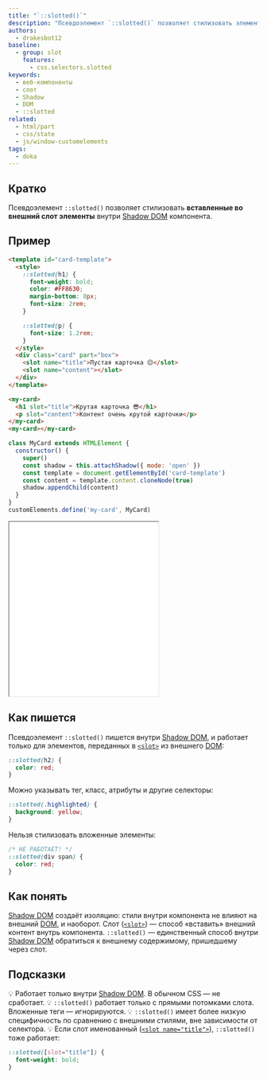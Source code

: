 ```yaml
---
title: "`::slotted()`"
description: "Псевдоэлемент `::slotted()` позволяет стилизовать элементы, переданные во внешний слот веб-компонента"
authors:
  - drakesbot12
baseline:
  - group: slot
    features:
      - css.selectors.slotted
keywords:
  - веб-компоненты
  - слот
  - Shadow
  - DOM
  - ::slotted
related:
  - html/part
  - css/state
  - js/window-customelements
tags:
  - doka
---
```


## Кратко

Псевдоэлемент `::slotted()` позволяет стилизовать **вставленные во внешний слот элементы** внутри [Shadow DOM](/js/shadowdom/) компонента.

## Пример

```html
<template id="card-template">
  <style>
    ::slotted(h1) {
      font-weight: bold;
      color: #FF8630;
      margin-bottom: 8px;
      font-size: 2rem;
    }

    ::slotted(p) {
      font-size: 1.2rem;
    }
  </style>
  <div class="card" part="box">
    <slot name="title">Пустая карточка 😔</slot>
    <slot name="content"></slot>
  </div>
</template>

<my-card>
  <h1 slot="title">Крутая карточка 😎</h1>
  <p slot="content">Контент очень крутой карточки</p>
</my-card>
<my-card></my-card>
```

```js
class MyCard extends HTMLElement {
  constructor() {
    super()
    const shadow = this.attachShadow({ mode: 'open' })
    const template = document.getElementById('card-template')
    const content = template.content.cloneNode(true)
    shadow.appendChild(content)
  }
}
customElements.define('my-card', MyCard)
```

<iframe title="Стилизация части Shadow DOM с помощью `::slotted()`" src="demos/basic/" height="350"></iframe>

## Как пишется

Псевдоэлемент `::slotted()` пишется внутри [Shadow DOM](/js/shadowdom/), и работает только для элементов, переданных в [`<slot>`](/html/slot/) из внешнего [DOM](/js/dom/):

```css
::slotted(h2) {
  color: red;
}
```

Можно указывать тег, класс, атрибуты и другие селекторы:

```css
::slotted(.highlighted) {
  background: yellow;
}
```

Нельзя стилизовать вложенные элементы:

```css
/* НЕ РАБОТАЕТ! */
::slotted(div span) {
  color: red;
}
```

## Как понять

[Shadow DOM](/js/shadowdom/) создаёт изоляцию: стили внутри компонента не влияют на внешний [DOM](/js/dom/), и наоборот. Слот ([`<slot>`](/html/slot/)) — способ «вставить» внешний контент внутрь компонента. `::slotted()` — единственный способ внутри [Shadow DOM](/js/shadowdom/) обратиться к внешнему содержимому, пришедшему через слот.

## Подсказки

💡 Работает только внутри [Shadow DOM](/js/shadowdom/). В обычном CSS — не сработает.
💡 `::slotted()` работает только с прямыми потомками слота. Вложенные теги — игнорируются.
💡 `::slotted()` имеет более низкую специфичность по сравнению с внешними стилями, вне зависимости от селектора.
💡 Если слот именованный ([`<slot name="title">`](/html/slot/)), `::slotted()` тоже работает:

```css
::slotted([slot="title"]) {
  font-weight: bold;
}
```
